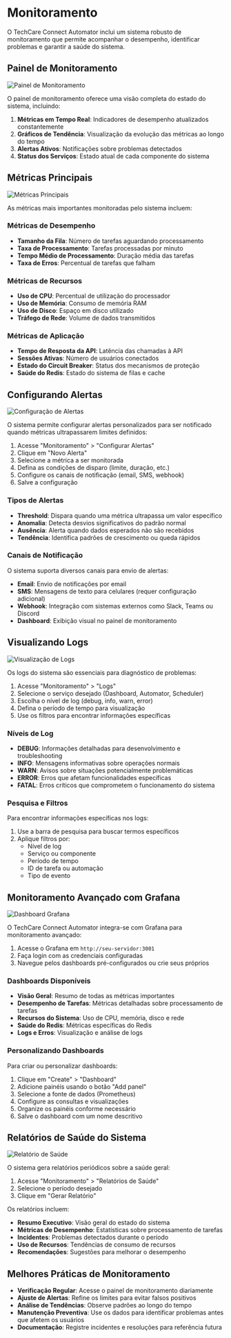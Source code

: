 # Monitoramento

O TechCare Connect Automator inclui um sistema robusto de monitoramento que permite acompanhar o desempenho, identificar problemas e garantir a saúde do sistema.

## Painel de Monitoramento

![Painel de Monitoramento](./images/painel_monitoramento.png)

O painel de monitoramento oferece uma visão completa do estado do sistema, incluindo:

1. **Métricas em Tempo Real**: Indicadores de desempenho atualizados constantemente
2. **Gráficos de Tendência**: Visualização da evolução das métricas ao longo do tempo
3. **Alertas Ativos**: Notificações sobre problemas detectados
4. **Status dos Serviços**: Estado atual de cada componente do sistema

## Métricas Principais

![Métricas Principais](./images/metricas_principais.png)

As métricas mais importantes monitoradas pelo sistema incluem:

### Métricas de Desempenho

- **Tamanho da Fila**: Número de tarefas aguardando processamento
- **Taxa de Processamento**: Tarefas processadas por minuto
- **Tempo Médio de Processamento**: Duração média das tarefas
- **Taxa de Erros**: Percentual de tarefas que falham

### Métricas de Recursos

- **Uso de CPU**: Percentual de utilização do processador
- **Uso de Memória**: Consumo de memória RAM
- **Uso de Disco**: Espaço em disco utilizado
- **Tráfego de Rede**: Volume de dados transmitidos

### Métricas de Aplicação

- **Tempo de Resposta da API**: Latência das chamadas à API
- **Sessões Ativas**: Número de usuários conectados
- **Estado do Circuit Breaker**: Status dos mecanismos de proteção
- **Saúde do Redis**: Estado do sistema de filas e cache

## Configurando Alertas

![Configuração de Alertas](./images/config_alertas.png)

O sistema permite configurar alertas personalizados para ser notificado quando métricas ultrapassarem limites definidos:

1. Acesse "Monitoramento" > "Configurar Alertas"
2. Clique em "Novo Alerta"
3. Selecione a métrica a ser monitorada
4. Defina as condições de disparo (limite, duração, etc.)
5. Configure os canais de notificação (email, SMS, webhook)
6. Salve a configuração

### Tipos de Alertas

- **Threshold**: Dispara quando uma métrica ultrapassa um valor específico
- **Anomalia**: Detecta desvios significativos do padrão normal
- **Ausência**: Alerta quando dados esperados não são recebidos
- **Tendência**: Identifica padrões de crescimento ou queda rápidos

### Canais de Notificação

O sistema suporta diversos canais para envio de alertas:

- **Email**: Envio de notificações por email
- **SMS**: Mensagens de texto para celulares (requer configuração adicional)
- **Webhook**: Integração com sistemas externos como Slack, Teams ou Discord
- **Dashboard**: Exibição visual no painel de monitoramento

## Visualizando Logs

![Visualização de Logs](./images/visualizacao_logs.png)

Os logs do sistema são essenciais para diagnóstico de problemas:

1. Acesse "Monitoramento" > "Logs"
2. Selecione o serviço desejado (Dashboard, Automator, Scheduler)
3. Escolha o nível de log (debug, info, warn, error)
4. Defina o período de tempo para visualização
5. Use os filtros para encontrar informações específicas

### Níveis de Log

- **DEBUG**: Informações detalhadas para desenvolvimento e troubleshooting
- **INFO**: Mensagens informativas sobre operações normais
- **WARN**: Avisos sobre situações potencialmente problemáticas
- **ERROR**: Erros que afetam funcionalidades específicas
- **FATAL**: Erros críticos que comprometem o funcionamento do sistema

### Pesquisa e Filtros

Para encontrar informações específicas nos logs:

1. Use a barra de pesquisa para buscar termos específicos
2. Aplique filtros por:
   - Nível de log
   - Serviço ou componente
   - Período de tempo
   - ID de tarefa ou automação
   - Tipo de evento

## Monitoramento Avançado com Grafana

![Dashboard Grafana](./images/dashboard_grafana.png)

O TechCare Connect Automator integra-se com Grafana para monitoramento avançado:

1. Acesse o Grafana em `http://seu-servidor:3001`
2. Faça login com as credenciais configuradas
3. Navegue pelos dashboards pré-configurados ou crie seus próprios

### Dashboards Disponíveis

- **Visão Geral**: Resumo de todas as métricas importantes
- **Desempenho de Tarefas**: Métricas detalhadas sobre processamento de tarefas
- **Recursos do Sistema**: Uso de CPU, memória, disco e rede
- **Saúde do Redis**: Métricas específicas do Redis
- **Logs e Erros**: Visualização e análise de logs

### Personalizando Dashboards

Para criar ou personalizar dashboards:

1. Clique em "Create" > "Dashboard"
2. Adicione painéis usando o botão "Add panel"
3. Selecione a fonte de dados (Prometheus)
4. Configure as consultas e visualizações
5. Organize os painéis conforme necessário
6. Salve o dashboard com um nome descritivo

## Relatórios de Saúde do Sistema

![Relatório de Saúde](./images/relatorio_saude.png)

O sistema gera relatórios periódicos sobre a saúde geral:

1. Acesse "Monitoramento" > "Relatórios de Saúde"
2. Selecione o período desejado
3. Clique em "Gerar Relatório"

Os relatórios incluem:

- **Resumo Executivo**: Visão geral do estado do sistema
- **Métricas de Desempenho**: Estatísticas sobre processamento de tarefas
- **Incidentes**: Problemas detectados durante o período
- **Uso de Recursos**: Tendências de consumo de recursos
- **Recomendações**: Sugestões para melhorar o desempenho

## Melhores Práticas de Monitoramento

- **Verificação Regular**: Acesse o painel de monitoramento diariamente
- **Ajuste de Alertas**: Refine os limites para evitar falsos positivos
- **Análise de Tendências**: Observe padrões ao longo do tempo
- **Manutenção Preventiva**: Use os dados para identificar problemas antes que afetem os usuários
- **Documentação**: Registre incidentes e resoluções para referência futura
